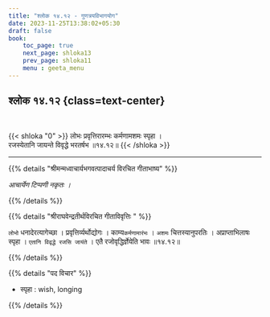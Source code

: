 ```yaml
---
title: "श्लोक १४.१२ - गुणत्रयविभागयोग"
date: 2023-11-25T13:38:02+05:30
draft: false
book:
    toc_page: true
    next_page: shloka13
    prev_page: shloka11
    menu : geeta_menu
---
```




## श्लोक १४.१२ {class=text-center}

<br/>

{{< shloka  "0"  >}}
लोभः प्रवृत्तिरारम्भः कर्मणामशमः स्पृहा ।    
रजस्येतानि जायन्ते विवृद्धे भरतर्षभ ॥१४.१२॥
{{< /shloka >}}

---


{{% details "श्रीमन्मध्वाचार्यभगवत्पादाचर्य विरचित  गीताभाष्य" %}}

*आचार्येण टिप्पणी नकृतः ।*

{{% /details %}}



{{% details "श्रीराघवेन्द्रतीर्थविरचित गीताविवृत्तिः " %}}

`लोभो` धनादेरत्यागेच्छा । प्रवृत्तिर्व्यर्थोद्योगः । 
काम्य`कर्मणामारंभः` ।
`अशमः` चित्तस्यानुपरतिः । अप्राप्ताभिलाषः स्पृहा । 
`एतानि विवृद्धे रजसि जायंते`
। एतै रजोवृद्धिर्ज्ञेयेति भावः ॥१४.१२॥

{{% /details %}}



{{% details "पद विचार" %}}

- स्पृहा : wish, longing

{{% /details %}}
